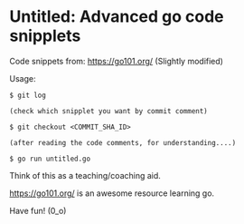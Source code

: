 # Untitled: Advanced go code snipplets
Code snippets from: https://go101.org/ (Slightly modified)

Usage:
```console
$ git log

(check which snipplet you want by commit comment)

$ git checkout <COMMIT_SHA_ID>

(after reading the code comments, for understanding....)

$ go run untitled.go
```
Think of this as a teaching/coaching aid. 

https://go101.org/ is an awesome resource learning go.

Have fun! (0_o)
